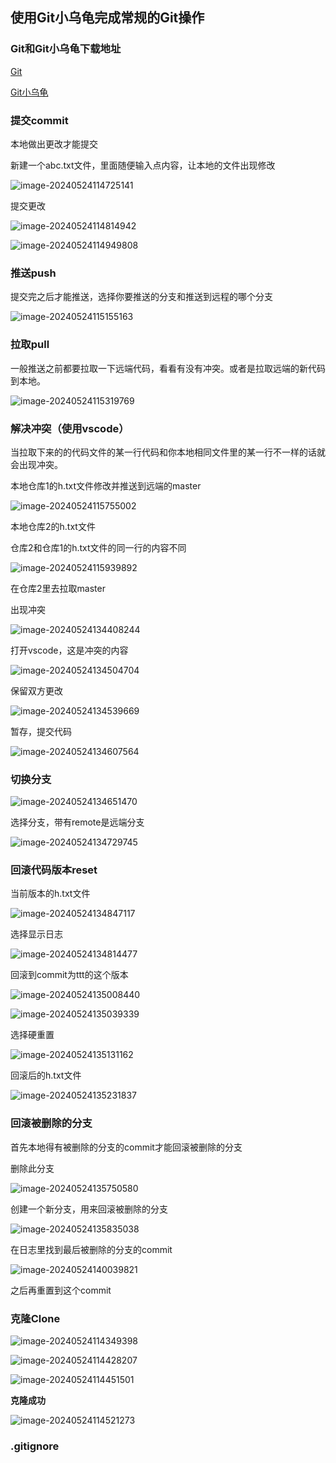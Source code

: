 ## 使用Git小乌龟完成常规的Git操作

### Git和Git小乌龟下载地址

[Git](https://git-scm.com/)

[Git小乌龟](https://tortoisegit.org/download/)

### 提交commit

本地做出更改才能提交

新建一个abc.txt文件，里面随便输入点内容，让本地的文件出现修改

![image-20240524114725141](https://bing-wu-doc-1318477772.cos.ap-nanjing.myqcloud.com/typora/image-20240524114725141.png?imageSlim)

提交更改

![image-20240524114814942](https://bing-wu-doc-1318477772.cos.ap-nanjing.myqcloud.com/typora/image-20240524114814942.png?imageSlim)

![image-20240524114949808](https://bing-wu-doc-1318477772.cos.ap-nanjing.myqcloud.com/typora/image-20240524114949808.png?imageSlim)



### 推送push

提交完之后才能推送，选择你要推送的分支和推送到远程的哪个分支

![image-20240524115155163](https://bing-wu-doc-1318477772.cos.ap-nanjing.myqcloud.com/typora/image-20240524115155163.png?imageSlim)

### 拉取pull

一般推送之前都要拉取一下远端代码，看看有没有冲突。或者是拉取远端的新代码到本地。

![image-20240524115319769](https://bing-wu-doc-1318477772.cos.ap-nanjing.myqcloud.com/typora/image-20240524115319769.png?imageSlim)

### 解决冲突（使用vscode）

当拉取下来的的代码文件的某一行代码和你本地相同文件里的某一行不一样的话就会出现冲突。

本地仓库1的h.txt文件修改并推送到远端的master

![image-20240524115755002](https://bing-wu-doc-1318477772.cos.ap-nanjing.myqcloud.com/typora/image-20240524115755002.png?imageSlim)

本地仓库2的h.txt文件

仓库2和仓库1的h.txt文件的同一行的内容不同

![image-20240524115939892](https://bing-wu-doc-1318477772.cos.ap-nanjing.myqcloud.com/typora/image-20240524115939892.png?imageSlim)

在仓库2里去拉取master

出现冲突

![image-20240524134408244](https://bing-wu-doc-1318477772.cos.ap-nanjing.myqcloud.com/typora/image-20240524134408244.png?imageSlim)

打开vscode，这是冲突的内容

![image-20240524134504704](https://bing-wu-doc-1318477772.cos.ap-nanjing.myqcloud.com/typora/image-20240524134504704.png?imageSlim)

保留双方更改

![image-20240524134539669](https://bing-wu-doc-1318477772.cos.ap-nanjing.myqcloud.com/typora/image-20240524134539669.png?imageSlim)

暂存，提交代码

![image-20240524134607564](https://bing-wu-doc-1318477772.cos.ap-nanjing.myqcloud.com/typora/image-20240524134607564.png?imageSlim)

### 切换分支

![image-20240524134651470](https://bing-wu-doc-1318477772.cos.ap-nanjing.myqcloud.com/typora/image-20240524134651470.png?imageSlim)

选择分支，带有remote是远端分支

![image-20240524134729745](https://bing-wu-doc-1318477772.cos.ap-nanjing.myqcloud.com/typora/image-20240524134729745.png?imageSlim)

### 回滚代码版本reset

当前版本的h.txt文件

![image-20240524134847117](https://bing-wu-doc-1318477772.cos.ap-nanjing.myqcloud.com/typora/image-20240524134847117.png?imageSlim)

选择显示日志

![image-20240524134814477](https://bing-wu-doc-1318477772.cos.ap-nanjing.myqcloud.com/typora/image-20240524134814477.png?imageSlim)

回滚到commit为ttt的这个版本

![image-20240524135008440](https://bing-wu-doc-1318477772.cos.ap-nanjing.myqcloud.com/typora/image-20240524135008440.png?imageSlim)

![image-20240524135039339](https://bing-wu-doc-1318477772.cos.ap-nanjing.myqcloud.com/typora/image-20240524135039339.png?imageSlim)

选择硬重置

![image-20240524135131162](https://bing-wu-doc-1318477772.cos.ap-nanjing.myqcloud.com/typora/image-20240524135131162.png?imageSlim)

回滚后的h.txt文件

![image-20240524135231837](https://bing-wu-doc-1318477772.cos.ap-nanjing.myqcloud.com/typora/image-20240524135231837.png?imageSlim)

### 回滚被删除的分支

首先本地得有被删除的分支的commit才能回滚被删除的分支

删除此分支

![image-20240524135750580](https://bing-wu-doc-1318477772.cos.ap-nanjing.myqcloud.com/typora/image-20240524135750580.png?imageSlim)

创建一个新分支，用来回滚被删除的分支

![image-20240524135835038](https://bing-wu-doc-1318477772.cos.ap-nanjing.myqcloud.com/typora/image-20240524135835038.png?imageSlim)

在日志里找到最后被删除的分支的commit

![image-20240524140039821](https://bing-wu-doc-1318477772.cos.ap-nanjing.myqcloud.com/typora/image-20240524140039821.png?imageSlim)

之后再重置到这个commit

### 克隆Clone

![image-20240524114349398](https://bing-wu-doc-1318477772.cos.ap-nanjing.myqcloud.com/typora/image-20240524114349398.png?imageSlim)

![image-20240524114428207](https://bing-wu-doc-1318477772.cos.ap-nanjing.myqcloud.com/typora/image-20240524114428207.png?imageSlim)

![image-20240524114451501](https://bing-wu-doc-1318477772.cos.ap-nanjing.myqcloud.com/typora/image-20240524114451501.png?imageSlim)

**克隆成功**

![image-20240524114521273](https://bing-wu-doc-1318477772.cos.ap-nanjing.myqcloud.com/typora/image-20240524114521273.png?imageSlim)

### .gitignore





